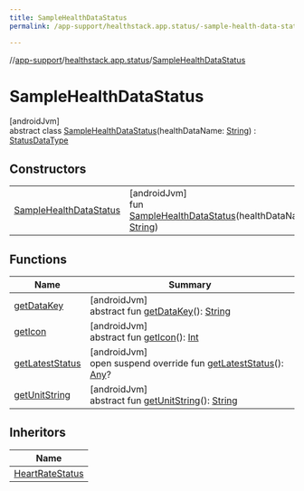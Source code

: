 ```yaml
---
title: SampleHealthDataStatus
permalink: /app-support/healthstack.app.status/-sample-health-data-status/index.html

---
```

//[app-support](../../../index.html)/[healthstack.app.status](../index.html)/[SampleHealthDataStatus](index.html)



# SampleHealthDataStatus



[androidJvm]\
abstract class [SampleHealthDataStatus](index.html)(healthDataName: [String](https://kotlinlang.org/api/latest/jvm/stdlib/kotlin/-string/index.html)) : [StatusDataType](../-status-data-type/index.html)



## Constructors


| | |
|---|---|
| [SampleHealthDataStatus](-sample-health-data-status.html) | [androidJvm]<br>fun [SampleHealthDataStatus](-sample-health-data-status.html)(healthDataName: [String](https://kotlinlang.org/api/latest/jvm/stdlib/kotlin/-string/index.html)) |


## Functions


| Name | Summary |
|---|---|
| [getDataKey](get-data-key.html) | [androidJvm]<br>abstract fun [getDataKey](get-data-key.html)(): [String](https://kotlinlang.org/api/latest/jvm/stdlib/kotlin/-string/index.html) |
| [getIcon](../-status-data-type/get-icon.html) | [androidJvm]<br>abstract fun [getIcon](../-status-data-type/get-icon.html)(): [Int](https://kotlinlang.org/api/latest/jvm/stdlib/kotlin/-int/index.html) |
| [getLatestStatus](get-latest-status.html) | [androidJvm]<br>open suspend override fun [getLatestStatus](get-latest-status.html)(): [Any](https://kotlinlang.org/api/latest/jvm/stdlib/kotlin/-any/index.html)? |
| [getUnitString](../-status-data-type/get-unit-string.html) | [androidJvm]<br>abstract fun [getUnitString](../-status-data-type/get-unit-string.html)(): [String](https://kotlinlang.org/api/latest/jvm/stdlib/kotlin/-string/index.html) |


## Inheritors


| Name |
|---|
| [HeartRateStatus](../-heart-rate-status/index.html) |

